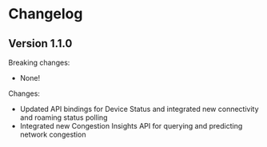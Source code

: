 
# Changelog

## Version 1.1.0

Breaking changes:
- None!

Changes:
- Updated API bindings for Device Status and integrated new connectivity and roaming status polling
- Integrated new Congestion Insights API for querying and predicting network congestion

